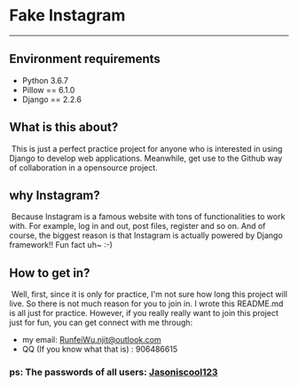 # Fake Instagram

----

## Environment requirements

- Python 3.6.7
- Pillow == 6.1.0
- Django == 2.2.6

## What is this about?

​		This is just a perfect practice project for anyone who is interested in using Django to develop web applications. Meanwhile, get use to the Github way of collaboration in a opensource project.

## why Instagram?

​		Because Instagram is a famous website with tons of functionalities to work with. For example, log in and out, post files, register and so on. And of course, the biggest reason is that Instagram is actually powered by Django framework!! Fun fact uh~ :-) 

## How to get in?

​		Well, first, since it is only for practice, I'm not sure how long this project will live. So there is not much reason for you to join in. I wrote this README.md is all just for practice. However, if you really really want to join this project just for fun, you can get connect with me through:

- my email: RunfeiWu.njit@outlook.com 
- QQ (If you know what that is) : 906486615

### ps: The passwords of all users: <u>Jasoniscool123</u>